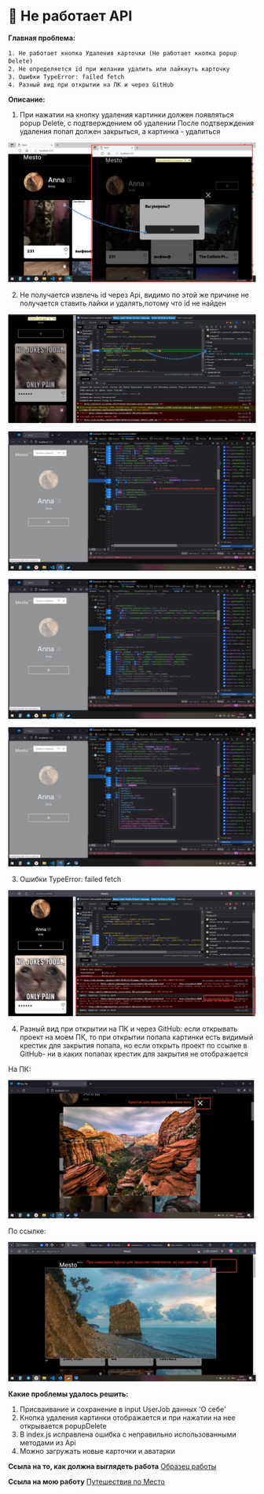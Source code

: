 
# 🚀 Не работает API


**Главная проблема:**
```
1. Не работает кнопка Удаления карточки (Не работает кнопка popup Delete)
2. Не определяется id при желании удалить или лайкнуть карточку
3. Ошибки TypeError: failed fetch
4. Разный вид при открытии на ПК и через GitHub
```

**Описание:**
1. При  нажатии на кнопку удаления картинки должен появляться popup Delete, с подтверждением об удалении
После подтверждения удаления попап должен закрыться, а картинка - удалиться

![avatar](./src/images/skreen/trash%20icon.png)


2. Не получается извлечь id через Api, видимо по этой же причине не получается ставить лайки и удалять,потому что id не найден

![avatar](./src/images/skreen/id%20undefined.png)

![avatar](./src/images/skreen/2022-11-16_21-54-44.png)

![avatar](./src/images/skreen/2022-11-16_21-55-44.png)

![avatar](./src/images/skreen//2022-11-16_21-56-20.png)


3. Ошибки TypeError: failed fetch

![avatar](./src/images/skreen/fetch%20CORS.png)


4. Разный вид при открытии на ПК и через GitHub: если открывать проект на моем ПК, то при открытии попапа картинки есть видимый крестик для закрытия попапа, но если открыть проект по ссылке в GitHub- ни в каких попапах крестик для закрытия не отображается

На ПК:

![avatar](./src/images/skreen/cross_on.png)

По ссылке:

![avatar](./src/images/skreen/cross_off.png)

**Какие проблемы удалось решить:**
1. Присваивание и сохранение в input UserJob данных 'О себе'
2. Кнопка удаления картинки отображается и при нажатии на нее открывается popupDelete
3. В index.js исправлена ошибка с неправильно использованными методами из Api
4. Можно загружать новые карточки и аватарки


**Ссыла на то, как должна выглядеть работа**
[Образец работы](https://viktor-timofeev.github.io/mesto/)


**Ссыла на мою работу**
[Путешествия по Место](https://are-new-ta.github.io/mesto/ "красивое")